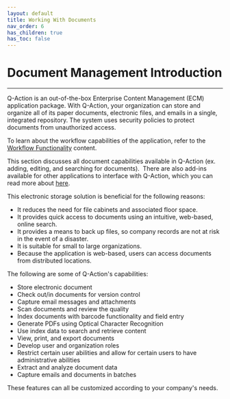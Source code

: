 ```yaml
---
layout: default
title: Working With Documents
nav_order: 6
has_children: true
has_toc: false
---
```

# Document Management Introduction
---
Q-Action is an out-of-the-box Enterprise Content Management (ECM) application package. With Q-Action, your organization can store and organize all of its paper documents, electronic files, and emails in a single, integrated repository. The system uses security policies to protect documents from unauthorized access.

To learn about the workflow capabilities of the application, refer to the [Workflow Functionality](Introduction.htm) content.

This section discusses all document capabilities available in Q-Action (ex. adding, editing, and searching for documents).  There are also add-ins available for other applications to interface with Q-Action, which you can read more about [here](../Add-Ins_Overview.htm).

This electronic storage solution is beneficial for the following reasons:

*   It reduces the need for file cabinets and associated floor space.
*   It provides quick access to documents using an intuitive, web-based, online search.
*   It provides a means to back up files, so company records are not at risk in the event of a disaster.
*   It is suitable for small to large organizations.
*   Because the application is web-based, users can access documents from distributed locations.  

The following are some of Q-Action's capabilities:

*   Store electronic document
*   Check out/in documents for version control
*   Capture email messages and attachments
*   Scan documents and review the quality
*   Index documents with barcode functionality and field entry
*   Generate PDFs using Optical Character Recognition
*   Use index data to search and retrieve content
*   View, print, and export documents
*   Develop user and organization roles
*   Restrict certain user abilities and allow for certain users to have administrative abilities
*   Extract and analyze document data
*   Capture emails and documents in batches

These features can all be customized according to your company's needs.